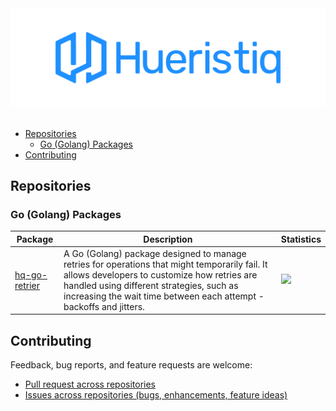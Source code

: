 <div align="center">
	<img src="https://raw.githubusercontent.com/hueristiq/.github/main/assets/Github%20Profile%20Banner%201920x600.png" alt="Hueristiq"/>
</div>

<br/>

- [Repositories](#repositories)
	- [Go (Golang) Packages](#go-golang-packages)
- [Contributing](#contributing)

## Repositories

### Go (Golang) Packages

| Package               | Description               | Statistics     |
|-----------------------|---------------------------|----------------|
| [hq-go-retrier](https://github.com/hueristiq/hq-go-retrier) | A Go (Golang) package designed to manage retries for operations that might temporarily fail. It allows developers to customize how retries are handled using different strategies, such as increasing the wait time between each attempt - backoffs and jitters. | ![](https://img.shields.io/github/stars/hueristiq/hq-go-retrier?label=%20) |

## Contributing

Feedback, bug reports, and feature requests are welcome:

* [Pull request across repositories](https://github.com/pulls?q=is%3Aopen+is%3Apr+user%3Ahueristiq+is%3Apublic)
* [Issues across repositories (bugs, enhancements, feature ideas)](https://github.com/issues?q=is%3Aopen+is%3Aissue+user%3Ahueristiq+is%3Apublic)